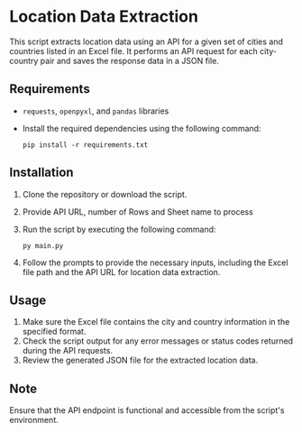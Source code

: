 # Location Data Extraction

This script extracts location data using an API for a given set of cities and countries listed in an Excel file. It performs an API request for each city-country pair and saves the response data in a JSON file.

## Requirements

- `requests`, `openpyxl`, and `pandas` libraries

- Install the required dependencies using the following command:

    ```
    pip install -r requirements.txt
    ```


## Installation

1. Clone the repository or download the script.

2. Provide API URL, number of Rows and Sheet name to process

3. Run the script by executing the following command:

    ```
    py main.py
    ```

4. Follow the prompts to provide the necessary inputs, including the Excel file path and the API URL for location data extraction.

## Usage

1. Make sure the Excel file contains the city and country information in the specified format.
2. Check the script output for any error messages or status codes returned during the API requests.
3. Review the generated JSON file for the extracted location data.

## Note

Ensure that the API endpoint is functional and accessible from the script's environment.